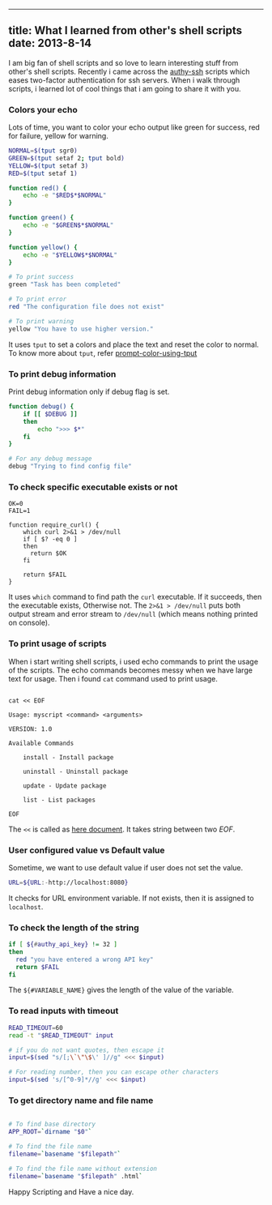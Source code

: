 ----
title: What I learned from other's shell scripts
date:   2013-8-14
----

I am big fan of shell scripts and so love to learn interesting stuff from other's shell scripts. Recently i came across the [authy-ssh](https://github.com/authy/authy-ssh) scripts which eases two-factor authentication for ssh servers. When i walk through scripts, i learned lot of cool things that i am going to share it with you.

### Colors your echo

Lots of time, you want to color your echo output like green for success, red for failure, yellow for warning.

```bash
NORMAL=$(tput sgr0)
GREEN=$(tput setaf 2; tput bold)
YELLOW=$(tput setaf 3)
RED=$(tput setaf 1)

function red() {
    echo -e "$RED$*$NORMAL"
}

function green() {
    echo -e "$GREEN$*$NORMAL"
}

function yellow() {
    echo -e "$YELLOW$*$NORMAL"
}

# To print success
green "Task has been completed"

# To print error
red "The configuration file does not exist"

# To print warning
yellow "You have to use higher version."

```

It uses `tput` to set a colors and place the text and reset the color to normal.
To know more about `tput`, refer [prompt-color-using-tput](http://linux.101hacks.com/ps1-examples/prompt-color-using-tput/)

### To print debug information

Print debug information only if debug flag is set.

```bash
function debug() {
    if [[ $DEBUG ]]
    then
        echo ">>> $*"
    fi
}

# For any debug message
debug "Trying to find config file"

```

### To check specific executable exists or not

```
OK=0
FAIL=1

function require_curl() {
    which curl 2>&1 > /dev/null
    if [ $? -eq 0 ]
    then
      return $OK
    fi

    return $FAIL
}
```

It uses `which` command to find path the `curl` executable. If it succeeds, then the executable exists, Otherwise not. The `2>&1 > /dev/null` puts both output stream and error stream to `/dev/null` (which means nothing printed on console).

### To print usage of scripts

When i start writing shell scripts, i used echo commands to print the usage of the scripts. The echo commands becomes messy when we have large text for usage.
Then i found `cat` command used to print usage.

```

cat << EOF

Usage: myscript <command> <arguments>

VERSION: 1.0

Available Commands

    install - Install package

    uninstall - Uninstall package

    update - Update package

    list - List packages

EOF
```

The `<<` is called as [here document](http://www.tldp.org/LDP/abs/html/here-docs.html). It takes string between two *EOF*.


### User configured value vs Default value

Sometime, we want to use default value if user does not set the value.

```bash
URL=${URL:-http://localhost:8080}
```

It checks for URL environment variable. If not exists, then it is assigned to `localhost`.


### To check the length of the string

```bash
if [ ${#authy_api_key} != 32 ]
then
  red "you have entered a wrong API key"
  return $FAIL
fi
```

The `${#VARIABLE_NAME}` gives the length of the value of the variable.


### To read inputs with timeout

```bash
READ_TIMEOUT=60
read -t "$READ_TIMEOUT" input

# if you do not want quotes, then escape it
input=$(sed "s/[;\`\"\$\' ]//g" <<< $input)

# For reading number, then you can escape other characters
input=$(sed 's/[^0-9]*//g' <<< $input)
```

### To get directory name and file name

```bash

# To find base directory
APP_ROOT=`dirname "$0"`

# To find the file name
filename=`basename "$filepath"`

# To find the file name without extension
filename=`basename "$filepath" .html`

```

Happy Scripting and Have a nice day.


